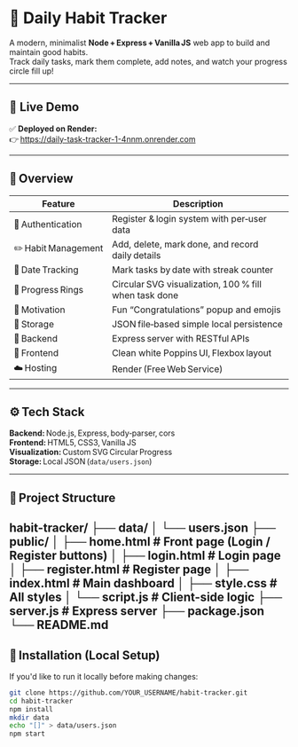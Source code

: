 # 🌱 Daily Habit Tracker

A modern, minimalist **Node + Express + Vanilla JS** web app to build and maintain good habits.  
Track daily tasks, mark them complete, add notes, and watch your progress circle fill up!

---

## 🚀 Live Demo

✅ **Deployed on Render:**  
👉 https://daily-task-tracker-1-4nnm.onrender.com


---

## 🧩 Overview

| Feature | Description |
|----------|--------------|
| 👤 Authentication | Register & login system with per‑user data |
| ✏️ Habit Management | Add, delete, mark done, and record daily details |
| 📅 Date Tracking | Mark tasks by date with streak counter |
| 🔵 Progress Rings | Circular SVG visualization, 100 % fill when task done |
| 🎉 Motivation | Fun “Congratulations” popup and emojis |
| 📁 Storage | JSON file‑based simple local persistence |
| 🧱 Backend | Express server with RESTful APIs |
| 💅 Frontend | Clean white Poppins UI, Flexbox layout |
| ☁️ Hosting | Render (Free Web Service) |

---

## ⚙️ Tech Stack

**Backend:** Node.js, Express, body‑parser, cors  
**Frontend:** HTML5, CSS3, Vanilla JS  
**Visualization:** Custom SVG Circular Progress  
**Storage:** Local JSON (`data/users.json`)  

---

## 🧠 Project Structure

habit-tracker/
├── data/
│ └── users.json
├── public/
│ ├── home.html # Front page (Login / Register buttons)
│ ├── login.html # Login page
│ ├── register.html # Register page
│ ├── index.html # Main dashboard
│ ├── style.css # All styles
│ └── script.js # Client-side logic
├── server.js # Express server
├── package.json
└── README.md
---

## 🧩 Installation (Local Setup)

If you'd like to run it locally before making changes:

```bash
git clone https://github.com/YOUR_USERNAME/habit-tracker.git
cd habit-tracker
npm install
mkdir data
echo "[]" > data/users.json
npm start
